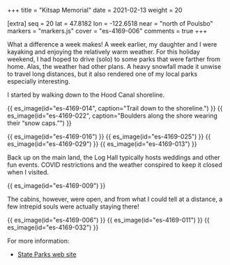 +++
title = "Kitsap Memorial"
date = 2021-02-13
weight = 20

[extra]
seq = 20
lat = 47.8182
lon = -122.6518
near = "north of Poulsbo"
markers = "markers.js"
cover = "es-4169-006"
comments = true
+++

What a difference a week makes! A week earlier, my daughter and I were kayaking and enjoying the relatively warm weather. For this holiday weekend, I had hoped to drive (solo) to some parks that were farther from home. Alas, the weather had other plans. A heavy snowfall made it unwise to travel long distances, but it also rendered one of my local parks especially interesting.

<!-- more -->

I started by walking down to the Hood Canal shoreline.

{{ es_image(id="es-4169-014", caption="Trail down to the shoreline.") }}
{{ es_image(id="es-4169-022", caption="Boulders along the shore wearing their “snow caps.”") }}

{{ es_image(id="es-4169-016") }}
{{ es_image(id="es-4169-025") }}
{{ es_image(id="es-4169-029") }}
{{ es_image(id="es-4169-013") }}

Back up on the main land, the Log Hall typically hosts weddings and other fun events. COVID restrictions and the weather conspired to keep it closed when I visited.

{{ es_image(id="es-4169-009") }}

The cabins, however, were open, and from what I could tell at a distance, a few intrepid souls were actually staying there!

{{ es_image(id="es-4169-006") }}
{{ es_image(id="es-4169-011") }}
{{ es_image(id="es-4169-032") }}

For more information:

* [State Parks web site](https://parks.state.wa.us/529/Kitsap-Memorial)
